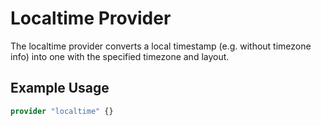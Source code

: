 # Localtime Provider

The localtime provider converts a local timestamp (e.g. without timezone info) into one with the specified timezone and layout. 

## Example Usage

```terraform
provider "localtime" {}
```
